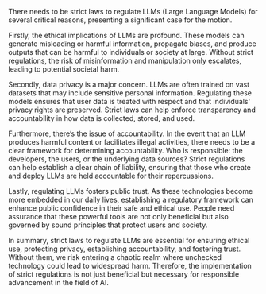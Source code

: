 There needs to be strict laws to regulate LLMs (Large Language Models) for several critical reasons, presenting a significant case for the motion. 

Firstly, the ethical implications of LLMs are profound. These models can generate misleading or harmful information, propagate biases, and produce outputs that can be harmful to individuals or society at large. Without strict regulations, the risk of misinformation and manipulation only escalates, leading to potential societal harm. 

Secondly, data privacy is a major concern. LLMs are often trained on vast datasets that may include sensitive personal information. Regulating these models ensures that user data is treated with respect and that individuals' privacy rights are preserved. Strict laws can help enforce transparency and accountability in how data is collected, stored, and used.

Furthermore, there’s the issue of accountability. In the event that an LLM produces harmful content or facilitates illegal activities, there needs to be a clear framework for determining accountability. Who is responsible: the developers, the users, or the underlying data sources? Strict regulations can help establish a clear chain of liability, ensuring that those who create and deploy LLMs are held accountable for their repercussions.

Lastly, regulating LLMs fosters public trust. As these technologies become more embedded in our daily lives, establishing a regulatory framework can enhance public confidence in their safe and ethical use. People need assurance that these powerful tools are not only beneficial but also governed by sound principles that protect users and society.

In summary, strict laws to regulate LLMs are essential for ensuring ethical use, protecting privacy, establishing accountability, and fostering trust. Without them, we risk entering a chaotic realm where unchecked technology could lead to widespread harm. Therefore, the implementation of strict regulations is not just beneficial but necessary for responsible advancement in the field of AI.
